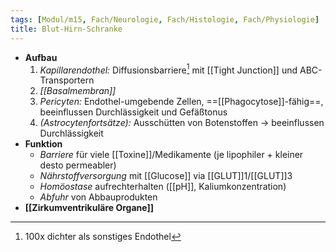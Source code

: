 ```yaml
---
tags: [Modul/m15, Fach/Neurologie, Fach/Histologie, Fach/Physiologie]
title: Blut-Hirn-Schranke
---
```

- **Aufbau**
	1. *Kapillarendothel:* Diffusionsbarriere[^1] mit [[Tight Junction]] und ABC-Transportern
	2. *[[Basalmembran]]*
	3. *Pericyten:* Endothel-umgebende Zellen, ==[[Phagocytose]]-fähig==, beeinflussen Durchlässigkeit und Gefäßtonus
	4. *(Astrocytenfortsätze):* Ausschütten von Botenstoffen → beeinflussen Durchlässigkeit
- **Funktion**
	- *Barriere* für viele [[Toxine]]/Medikamente (je lipophiler + kleiner desto permeabler)
	- *Nährstoffversorgung* mit [[Glucose]] via [[GLUT]]1/[[GLUT]]3
	- *Homöostase* aufrechterhalten ([[pH]], Kaliumkonzentration)
	- *Abfuhr* von Abbauprodukten
- **[[Zirkumventrikuläre Organe]]**


[^1]: 100x dichter als sonstiges Endothel
